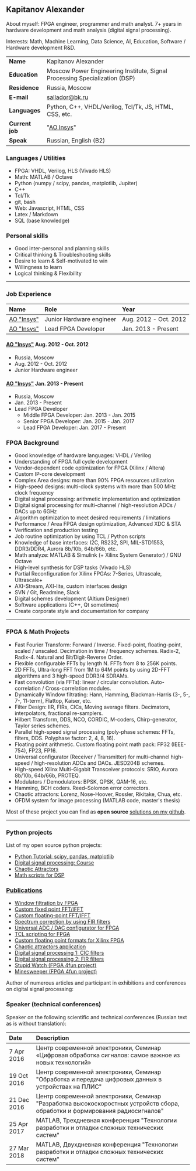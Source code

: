 ## Kapitanov Alexander

About myself: FPGA engineer, programmer and math analyst. 7+ years in hardware development and math analysis (digital signal processing).

Interests: Math, Machine Learning, Data Science, AI, Education, Software / Hardware development R&D.

|                     |                      |
| :---------------    |:-------------        |
| **Name**            | Kapitanov Alexander  |
| **Education**       | Moscow Power Engineering Institute, Signal Processing Specialization (DSP) |
| **Residence**       | Russia, Moscow       |
| **E-mail**          | <sallador@bk.ru>     |
| **Languages**       | Python, C++, VHDL/Verilog, Tcl/Tk, JS, HTML, CSS, etc. |
| **Current job**     | "[AO Insys](insys.ru)" |
| **Speak**           | Russian, English (B2) |

### Languages / Utilities

- FPGA: VHDL, Verilog, HLS (Vivado HLS) 
- Math: MATLAB / Octave 
- Python (numpy / scipy, pandas, matplotlib, Jupiter) 
- C++ 
- Tcl/Tk 
- git, bash 
- Web: Javascript, HTML, CSS
- Latex / Markdown
- SQL (base knowledge)
 
### Personal skills

* Good inter-personal and planning skills 
* Critical thinking & Troubleshooting skills 
* Desire to learn & Self-motivated to win 
* Willingness to learn 
* Logical thinking & Flexibility 
____

### Job Experience

| **Name** | **Role** | **Year** |
| :-- | :-- | :-- |
| [AO "Insys"](insys.ru) | Junior Hardware engineer | Aug. 2012 - Oct. 2012 |
| [AO "Insys"](insys.ru) | Lead FPGA Developer | Jan. 2013 - Present |

#### [AO "Insys"](insys.ru) Aug. 2012 - Oct. 2012

- Russia, Moscow
- Aug. 2012 - Oct. 2012
- Junior Hardware engineer

#### [AO "Insys"](insys.ru) Jan. 2013 - Present

- Russia, Moscow
- Jan. 2013 - Present
- Lead FPGA Developer
  * Middle FPGA Developer: Jan. 2013 - Jan. 2015 
  * Senior FPGA Developer: Jan. 2015 - Jan. 2017 
  * Lead FPGA Developer: Jan. 2017 - Present 

### FPGA Background

* Good knowledge of hardware languages: VHDL / Verilog
* Understanding of FPGA full cycle development
* Vendor-dependent code optimization for FPGA (Xilinx / Altera)
* Custom IP-core development
* Complex Area designs: more than 90% FPGA resources utilization
* High-speed designs: multi-clock systems with more than 500 MHz clock frequency
* Digital signal processing: arithmetic implementation and optimization
* Digital signal processing for multi-channel / high-resolution ADCs / DACs up to 6GHz
* Algorithm optimization to meet desired requirements / limitations
* Performance / Area FPGA design optimization, Advanced XDC & STA
* Verification and production testing
* Job routine optimization by using TCL / Python scripts
* Knowledge of base interfaces: I2C, RS232, SPI, MIL-STD1553, DDR3/DDR4, Aurora 8b/10b, 64b/66b, etc.
* Math analyze: MATLAB & Simulink (+ Xilinx System Generator) / GNU Octave
* High-level synthesis for DSP tasks (Vivado HLS)
* Partial Reconfiguration for Xilinx FPGAs: 7-Series, Ultrascale, Ultrascale+
* AXI-Stream, AXI-lite, custom interfaces design
* SVN / Git, Readmine, Slack
* Digital schemes development (Altium Designer)
* Software applications (C++, Qt sometimes)
* Create corporate style and documentation for company
____

### FPGA & Math Projects
- Fast Fourier Transform: Forward / Inverse. Fixed-point, floating-point, scaled / unscaled. Decimation in time / frequency schemes. Radix-2, Radix-4. Natural and Bit/Digit-Reverse Order. 
- Flexible configurable FFTs by length N. FFTs from 8 to 256K points. 
- 2D FFTs, Ultra-long FFT from 1M to 64M points by using 2D-FFT algorithms and 3 high-speed DDR3/4 SDRAMs. 
- Fast convolution (via FFTs): linear / circular convolution. Auto-correlation / Cross-correlation modules.
- Dynamically Window filtrating: Hann, Hamming, Blackman-Harris (3-, 5-, 7-, 11-term), Flattop, Kaiser, etc. 
- Filter Design: IIR, FIRs, CICs, Moving average filters. Decimators, interpolators, fractional re-samplers.
- Hilbert Transform, DDS, NCO, CORDIC, M-coders, Chirp-generator, Taylor series schemes.
- Parallel high-speed signal processing (poly-phase schemes: FFTs, filters, DDS. Polyphase factor: 2, 4, 8, 16). 
- Floating point arithmetic. Custom floating point math pack: FP32 (IEEE-754), FP23, FP16. 
- Universal configurator (Receiver / Transmitter) for multi-channel high-speed / high-resolution ADCs and DACs. JESD204B schemes. 
- High-speed Xilinx Multi-Gigabit Transceiver protocols: SRIO, Aurora 8b/10b, 64b/66b, PROTEQ.
- Modulators / Demodulators: BPSK, QPSK, QAM-16, etc.
- Hamming, BCH coders. Reed–Solomon error correctors.
- Chaotic attractors: Lorenz, Nose-Hoover, Rossler, Rikitake, Chua, etc.
- OFDM system for image processing (MATLAB code, master's thesis)

Most of these project you can find as **open source** [solutions on my github](https://github.com/capitanov/).
____

### Python projects 

List of my open source python projects:

- [Python Tutorial: scipy, pandas, matplotlib](https://github.com/capitanov/py-tutorial)
- [Digital signal processing: Course](https://github.com/capitanov/dsp-theory)
- [Chaotic Attractors](https://github.com/capitanov/chaospy)
- [Math scripts for DSP](https://github.com/capitanov/dsppy)

### [Publications](https://habr.com/users/capitanov/)

- [Window filtration by FPGA](https://habr.com/en/post/427361/) 
- [Custom fixed point FFT/IFFT](https://habr.com/en/post/420517/) 
- [Custom floating-point FFT/IFFT](https://habr.com/en/post/322728/) 
- [Spectrum correction by using FIR filters](https://habr.com/en/post/324986/) 
- [Universal ADC / DAC configurator for FPGA](https://habr.com/en/post/313692/) 
- [TCL scripting for FPGA](https://habr.com/en/post/308962/) 
- [Custom floating point formats for Xilinx FPGA](https://habr.com/en/post/279269/) 
- [Chaotic attractors application](https://habr.com/en/post/273915/) 
- [Digital signal processing 1: CIC filters](https://habr.com/en/post/274845/) 
- [Digital signal processing 2: FIR filters](https://habr.com/en/post/274847/) 
- [Stupid Watch (FPGA 4fun project)](https://habr.com/en/post/274843/)
- [Minesweeper (FPGA 4fun project)](https://habr.com/en/post/274841/)

Author of numerous articles and participant in exhibitions and conferences on digital signal processing:

### Speaker (technical conferences)

Speaker on the following scientific and technical conferences (Russian text as is without translation):

| Date | Description 
| :----------   |:-------------        |
| 7 Apr 2016    | Центр современной электроники, Семинар «Цифровая обработка сигналов: самое важное из новых технологий»  |
| 19 Oct 2016   | Центр современной электроники, Семинар "Обработка и передача цифровых данных в устройствах на ПЛИС" |
| 21 Dec 2016   | Центр современной электроники, Семинар "Разработка высокоскоростных устройств сбора, обработки и формирования радиосигналов" |
| 25 Apr 2017   | MATLAB, Трехдневная конференция "Технологии разработки и отладки сложных технических систем" |
| 27 Mar 2018   | MATLAB, Двухдневная конференция "Технологии разработки и отладки сложных технических систем" |
